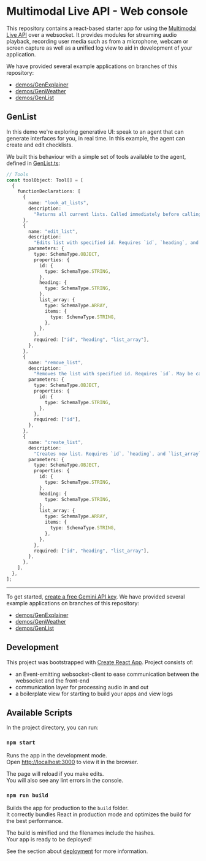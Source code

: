 # Multimodal Live API - Web console

This repository contains a react-based starter app for using the [Multimodal Live API](<[https://ai.google.dev/gemini-api](https://ai.google.dev/api/multimodal-live)>) over a websocket. It provides modules for streaming audio playback, recording user media such as from a microphone, webcam or screen capture as well as a unified log view to aid in development of your application.

We have provided several example applications on branches of this repository:

- [demos/GenExplainer](https://github.com/google-gemini/multimodal-live-api-web-console/tree/demos/genexplainer)
- [demos/GenWeather](https://github.com/google-gemini/multimodal-live-api-web-console/tree/demos/genweather)
- [demos/GenList](https://github.com/google-gemini/multimodal-live-api-web-console/tree/demos/genlist)

## GenList

In this demo we're exploring generative UI: speak to an agent that can generate interfaces for you, in real time. In this example, the agent can create and edit checklists.

We built this behaviour with a simple set of tools available to the agent, defined in [GenList.ts](/src/components/genlist/GenList.tsx):

```typescript
// Tools
const toolObject: Tool[] = [
  {
    functionDeclarations: [
      {
        name: "look_at_lists",
        description:
          "Returns all current lists. Called immediately before calling `edit_list`, to ensure latest version is being edited.",
      },
      {
        name: "edit_list",
        description:
          "Edits list with specified id. Requires `id`, `heading`, and `list_array`. You must provide the complete new list array. May be called multiple times, once for each list requiring edit.",
        parameters: {
          type: SchemaType.OBJECT,
          properties: {
            id: {
              type: SchemaType.STRING,
            },
            heading: {
              type: SchemaType.STRING,
            },
            list_array: {
              type: SchemaType.ARRAY,
              items: {
                type: SchemaType.STRING,
              },
            },
          },
          required: ["id", "heading", "list_array"],
        },
      },
      {
        name: "remove_list",
        description:
          "Removes the list with specified id. Requires `id`. May be called multiple times, once for each list you want to remove.",
        parameters: {
          type: SchemaType.OBJECT,
          properties: {
            id: {
              type: SchemaType.STRING,
            },
          },
          required: ["id"],
        },
      },
      {
        name: "create_list",
        description:
          "Creates new list. Requires `id`, `heading`, and `list_array`. May be called multiple times, once for each list you want to create.",
        parameters: {
          type: SchemaType.OBJECT,
          properties: {
            id: {
              type: SchemaType.STRING,
            },
            heading: {
              type: SchemaType.STRING,
            },
            list_array: {
              type: SchemaType.ARRAY,
              items: {
                type: SchemaType.STRING,
              },
            },
          },
          required: ["id", "heading", "list_array"],
        },
      },
    ],
  },
];
```

---

To get started, [create a free Gemini API key](https://aistudio.google.com/apikey). We have provided several example applications on branches of this repository:

- [demos/GenExplainer](https://github.com/google-gemini/multimodal-live-api-web-console/tree/demos/genexplainer)
- [demos/GenWeather](https://github.com/google-gemini/multimodal-live-api-web-console/tree/demos/genweather)
- [demos/GenList](https://github.com/google-gemini/multimodal-live-api-web-console/tree/demos/genlist)

## Development

This project was bootstrapped with [Create React App](https://github.com/facebook/create-react-app).
Project consists of:

- an Event-emitting websocket-client to ease communication between the websocket and the front-end
- communication layer for processing audio in and out
- a boilerplate view for starting to build your apps and view logs

## Available Scripts

In the project directory, you can run:

### `npm start`

Runs the app in the development mode.\
Open [http://localhost:3000](http://localhost:3000) to view it in the browser.

The page will reload if you make edits.\
You will also see any lint errors in the console.

### `npm run build`

Builds the app for production to the `build` folder.\
It correctly bundles React in production mode and optimizes the build for the best performance.

The build is minified and the filenames include the hashes.\
Your app is ready to be deployed!

See the section about [deployment](https://facebook.github.io/create-react-app/docs/deployment) for more information.
